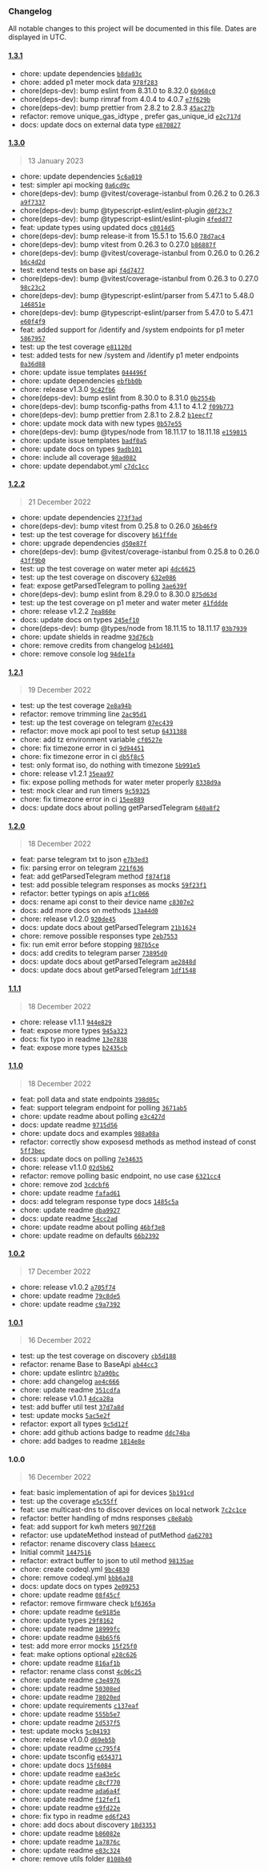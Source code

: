 ### Changelog

All notable changes to this project will be documented in this file. Dates are displayed in UTC.

#### [1.3.1](https://github.com/jvandenaardweg/homewizard-energy-api/compare/1.3.0...1.3.1)

- chore: update dependencies [`b8da03c`](https://github.com/jvandenaardweg/homewizard-energy-api/commit/b8da03c125ab7327e1b2f2ee90d69f662cba8ab4)
- chore: added p1 meter mock data [`978f283`](https://github.com/jvandenaardweg/homewizard-energy-api/commit/978f2834bf86bb28b560117e93519db320b7d7ab)
- chore(deps-dev): bump eslint from 8.31.0 to 8.32.0 [`6b968c0`](https://github.com/jvandenaardweg/homewizard-energy-api/commit/6b968c0f06b0c91691b517d693b4a99627e4f44d)
- chore(deps-dev): bump rimraf from 4.0.4 to 4.0.7 [`e7f629b`](https://github.com/jvandenaardweg/homewizard-energy-api/commit/e7f629b82d4f400935457a3f6586665ae927bd5d)
- chore(deps-dev): bump prettier from 2.8.2 to 2.8.3 [`45ac27b`](https://github.com/jvandenaardweg/homewizard-energy-api/commit/45ac27b2d2f7230b1e21f3b86e581a3cdd20ed28)
- refactor: remove unique_gas_idtype , prefer gas_unique_id [`e2c717d`](https://github.com/jvandenaardweg/homewizard-energy-api/commit/e2c717d76a9fda285af2eea746f6f4ebe19564be)
- docs: update docs on external data type [`e870827`](https://github.com/jvandenaardweg/homewizard-energy-api/commit/e870827c0d730e5387f4119ae3c5e55ac4a047f1)

#### [1.3.0](https://github.com/jvandenaardweg/homewizard-energy-api/compare/1.2.2...1.3.0)

> 13 January 2023

- chore: update dependencies [`5c6a019`](https://github.com/jvandenaardweg/homewizard-energy-api/commit/5c6a019fdbd1c0b577de6506c6be1d8d4bbee7a3)
- test: simpler api mocking [`0a6cd9c`](https://github.com/jvandenaardweg/homewizard-energy-api/commit/0a6cd9cf5a006e2a77de85ac911ee32d8e2503f9)
- chore(deps-dev): bump @vitest/coverage-istanbul from 0.26.2 to 0.26.3 [`a9f7337`](https://github.com/jvandenaardweg/homewizard-energy-api/commit/a9f7337263cbea08ace43372c885f4c173124cdb)
- chore(deps-dev): bump @typescript-eslint/eslint-plugin [`d0f23c7`](https://github.com/jvandenaardweg/homewizard-energy-api/commit/d0f23c71c456574bc66e5fce9723422617ddf5a9)
- chore(deps-dev): bump @typescript-eslint/eslint-plugin [`4fedd77`](https://github.com/jvandenaardweg/homewizard-energy-api/commit/4fedd77b55f177d405585f74ee0b0b95678c2c93)
- feat: update types using updated docs [`c0014d5`](https://github.com/jvandenaardweg/homewizard-energy-api/commit/c0014d5b661fdad7452bf86d01f2424b1d4f7494)
- chore(deps-dev): bump release-it from 15.5.1 to 15.6.0 [`78d7ac4`](https://github.com/jvandenaardweg/homewizard-energy-api/commit/78d7ac475ddedb9ad8d9d59fbadd961127756703)
- chore(deps-dev): bump vitest from 0.26.3 to 0.27.0 [`b86887f`](https://github.com/jvandenaardweg/homewizard-energy-api/commit/b86887f10f0b2ff105ee7a9d5e13e616e71ab2ac)
- chore(deps-dev): bump @vitest/coverage-istanbul from 0.26.0 to 0.26.2 [`b6c4d2d`](https://github.com/jvandenaardweg/homewizard-energy-api/commit/b6c4d2dcdbf5e255259b92182a7caf2ccf1018b7)
- test: extend tests on base api [`f4d7477`](https://github.com/jvandenaardweg/homewizard-energy-api/commit/f4d7477832ac02bdacd497348e29f16992768aa4)
- chore(deps-dev): bump @vitest/coverage-istanbul from 0.26.3 to 0.27.0 [`98c23c2`](https://github.com/jvandenaardweg/homewizard-energy-api/commit/98c23c27762bf2cfdbbd5948b699be4b7c5492c0)
- chore(deps-dev): bump @typescript-eslint/parser from 5.47.1 to 5.48.0 [`146851e`](https://github.com/jvandenaardweg/homewizard-energy-api/commit/146851eaf03829fef5969f4add40a6af9fc9e7e6)
- chore(deps-dev): bump @typescript-eslint/parser from 5.47.0 to 5.47.1 [`e60f4f9`](https://github.com/jvandenaardweg/homewizard-energy-api/commit/e60f4f965e2c728019c631367ebcea5aade51655)
- feat: added support for /identify and /system endpoints for p1 meter [`5867957`](https://github.com/jvandenaardweg/homewizard-energy-api/commit/5867957d6d7176f69b69019c96825569e7ae417e)
- test: up the test coverage [`e81120d`](https://github.com/jvandenaardweg/homewizard-energy-api/commit/e81120d6b222d092373d375d69ed36a78de1c475)
- test: added tests for new /system and /identify p1 meter endpoints [`0a36d88`](https://github.com/jvandenaardweg/homewizard-energy-api/commit/0a36d88e6f2714797cf887ff604af156a2e0a3e8)
- chore: update issue templates [`044496f`](https://github.com/jvandenaardweg/homewizard-energy-api/commit/044496f751f5a4fb493ccc79fd587377004025a4)
- chore: update dependencies [`ebfbb0b`](https://github.com/jvandenaardweg/homewizard-energy-api/commit/ebfbb0b381dd64153c4f2d36066e6df58d875259)
- chore: release v1.3.0 [`9c42fb6`](https://github.com/jvandenaardweg/homewizard-energy-api/commit/9c42fb6b01a65e34b5ddc0333238f05e4d21f058)
- chore(deps-dev): bump eslint from 8.30.0 to 8.31.0 [`0b2554b`](https://github.com/jvandenaardweg/homewizard-energy-api/commit/0b2554b798ac215312fdd40fa937da5f773b1454)
- chore(deps-dev): bump tsconfig-paths from 4.1.1 to 4.1.2 [`f09b773`](https://github.com/jvandenaardweg/homewizard-energy-api/commit/f09b7731c8e26a6225f3e3d677dc917770c88edd)
- chore(deps-dev): bump prettier from 2.8.1 to 2.8.2 [`b1eecf7`](https://github.com/jvandenaardweg/homewizard-energy-api/commit/b1eecf76ca6133094ee703944bbe741cceabf962)
- chore: update mock data with new types [`0b57e55`](https://github.com/jvandenaardweg/homewizard-energy-api/commit/0b57e552cd1ca3aa65fd7938c178e677e8486d19)
- chore(deps-dev): bump @types/node from 18.11.17 to 18.11.18 [`e159015`](https://github.com/jvandenaardweg/homewizard-energy-api/commit/e1590151ce12efcd34f1b623733eed189ff782c7)
- chore: update issue templates [`badf0a5`](https://github.com/jvandenaardweg/homewizard-energy-api/commit/badf0a5067cf3c133f176604453296f0a1469c32)
- chore: update docs on types [`9adb101`](https://github.com/jvandenaardweg/homewizard-energy-api/commit/9adb1018941816499921c2d3afb7c18a324363bb)
- chore: include all coverage [`98ad082`](https://github.com/jvandenaardweg/homewizard-energy-api/commit/98ad08232c991ac41b024fcb1808f42cfcdafb2d)
- chore: update dependabot.yml [`c7dc1cc`](https://github.com/jvandenaardweg/homewizard-energy-api/commit/c7dc1cced85ac7b4abe0e46b63318618b20ed835)

#### [1.2.2](https://github.com/jvandenaardweg/homewizard-energy-api/compare/1.2.1...1.2.2)

> 21 December 2022

- chore: update dependencies [`273f3ad`](https://github.com/jvandenaardweg/homewizard-energy-api/commit/273f3ad0d8dde9094bfcb25d9a95c1f11af9e3bf)
- chore(deps-dev): bump vitest from 0.25.8 to 0.26.0 [`36b46f9`](https://github.com/jvandenaardweg/homewizard-energy-api/commit/36b46f93281300e4569fe528336f0812c28df2f7)
- test: up the test coverage for discovery [`b61ffde`](https://github.com/jvandenaardweg/homewizard-energy-api/commit/b61ffdeed5ce1e374d645b0cdeaa8f011fb724aa)
- chore: upgrade dependencies [`d50e87f`](https://github.com/jvandenaardweg/homewizard-energy-api/commit/d50e87fe89a59fdbb7fd14b8f6490ec692c8af7a)
- chore(deps-dev): bump @vitest/coverage-istanbul from 0.25.8 to 0.26.0 [`43ff9b0`](https://github.com/jvandenaardweg/homewizard-energy-api/commit/43ff9b028d05e6762b51c1ed895884cb1a5cdc09)
- test: up the test coverage on water meter api [`4dc6625`](https://github.com/jvandenaardweg/homewizard-energy-api/commit/4dc6625a38b9babf66060d9f250e32dc3a0f2bcc)
- test: up the test coverage on discovery [`632e086`](https://github.com/jvandenaardweg/homewizard-energy-api/commit/632e0860ac417b6e15bc53e37141bd681d88a8c9)
- feat: expose getParsedTelegram to polling [`3ae639f`](https://github.com/jvandenaardweg/homewizard-energy-api/commit/3ae639feb251b233304d14ba3b79e487a0a9c9de)
- chore(deps-dev): bump eslint from 8.29.0 to 8.30.0 [`875d63d`](https://github.com/jvandenaardweg/homewizard-energy-api/commit/875d63dd22f6f582591d8161b2d8ff371d4f1098)
- test: up the test coverage on p1 meter and water meter [`41fddde`](https://github.com/jvandenaardweg/homewizard-energy-api/commit/41fdddef2ab1f8b8cdd82feed860a500a73ce65b)
- chore: release v1.2.2 [`7ea860e`](https://github.com/jvandenaardweg/homewizard-energy-api/commit/7ea860e9b97f93dd3315da1c8083d389743ec1cd)
- docs: update docs on types [`245ef10`](https://github.com/jvandenaardweg/homewizard-energy-api/commit/245ef10a0825767dd570411f2c83104229204af1)
- chore(deps-dev): bump @types/node from 18.11.15 to 18.11.17 [`03b7939`](https://github.com/jvandenaardweg/homewizard-energy-api/commit/03b793993f029475db13c20ccb9054a0a5ca364c)
- chore: update shields in readme [`93d76cb`](https://github.com/jvandenaardweg/homewizard-energy-api/commit/93d76cb6ac1d86473b5650ed8b48166886da3d85)
- chore: remove credits from changelog [`b41d401`](https://github.com/jvandenaardweg/homewizard-energy-api/commit/b41d401d85b88b40164a7c1b5e8483b504f4a048)
- chore: remove console log [`94de1fa`](https://github.com/jvandenaardweg/homewizard-energy-api/commit/94de1fab43e46b1d5c0c06d2040b84336432b7b1)

#### [1.2.1](https://github.com/jvandenaardweg/homewizard-energy-api/compare/1.2.0...1.2.1)

> 19 December 2022

- test: up the test coverage [`2e8a94b`](https://github.com/jvandenaardweg/homewizard-energy-api/commit/2e8a94b2b25314110c21086dd059823c9b574185)
- refactor: remove trimming line [`2ac95d1`](https://github.com/jvandenaardweg/homewizard-energy-api/commit/2ac95d194cb59059274d6074573509a227cc2f65)
- test: up the test coverage on telegram [`07ec439`](https://github.com/jvandenaardweg/homewizard-energy-api/commit/07ec4394e5d6cda7075a0cc4b9c7b9118d555f83)
- refactor: move mock api pool to test setup [`6431388`](https://github.com/jvandenaardweg/homewizard-energy-api/commit/643138829c13f04d69c3164b90201761e9a3ca9b)
- chore: add tz environment variable [`cf0527e`](https://github.com/jvandenaardweg/homewizard-energy-api/commit/cf0527ee795317401f76f0447eec0c34f0c52487)
- chore: fix timezone error in ci [`9d94451`](https://github.com/jvandenaardweg/homewizard-energy-api/commit/9d944513a6e1cbea3611a7d933e86776b5613a15)
- chore: fix timezone error in ci [`db5f8c5`](https://github.com/jvandenaardweg/homewizard-energy-api/commit/db5f8c5d63da44873876b821b4718edab2bf1a97)
- test: only format iso, do nothing with timezone [`5b991e5`](https://github.com/jvandenaardweg/homewizard-energy-api/commit/5b991e5cda7c525a3a182f5fda418db71d78ba36)
- chore: release v1.2.1 [`35eaa97`](https://github.com/jvandenaardweg/homewizard-energy-api/commit/35eaa97c177b46ba0b1d8b3a831597ca06f59f78)
- fix: expose polling methods for water meter properly [`8338d9a`](https://github.com/jvandenaardweg/homewizard-energy-api/commit/8338d9a1b7df47d538d732aed18acb5f53a77558)
- test: mock clear and run timers [`9c59325`](https://github.com/jvandenaardweg/homewizard-energy-api/commit/9c59325aeab6a9584a777054f453fa8a3c0ed5c1)
- chore: fix timezone error in ci [`15ee889`](https://github.com/jvandenaardweg/homewizard-energy-api/commit/15ee8891ce0b51697c69d9969229e187c6661b08)
- docs: update docs about polling getParsedTelegram [`640a8f2`](https://github.com/jvandenaardweg/homewizard-energy-api/commit/640a8f2656da03825a199bd96aa475634146d298)

#### [1.2.0](https://github.com/jvandenaardweg/homewizard-energy-api/compare/1.1.1...1.2.0)

> 18 December 2022

- feat: parse telegram txt to json [`e7b3ed3`](https://github.com/jvandenaardweg/homewizard-energy-api/commit/e7b3ed374a7a476d58ccf668793e5aaeebf1acf8)
- fix: parsing error on telegram [`221f636`](https://github.com/jvandenaardweg/homewizard-energy-api/commit/221f636b2b246d073d91cc6f67d2cbe9ccae0d54)
- feat: add getParsedTelegram method [`f874f18`](https://github.com/jvandenaardweg/homewizard-energy-api/commit/f874f18f0be427c90bb2ce64ece14970c49d8858)
- test: add possible telegram responses as mocks [`59f23f1`](https://github.com/jvandenaardweg/homewizard-energy-api/commit/59f23f1cd79e480a9dabc00c3287004b85651819)
- refactor: better typings on apis [`af1c066`](https://github.com/jvandenaardweg/homewizard-energy-api/commit/af1c0662abb3acb95fa0cca420e802f421ba954c)
- docs: rename api const to their device name [`c8307e2`](https://github.com/jvandenaardweg/homewizard-energy-api/commit/c8307e29ce1629be2d881da150d2a04f12a5066a)
- docs: add more docs on methods [`13a44d0`](https://github.com/jvandenaardweg/homewizard-energy-api/commit/13a44d015a8e130beab9bb7eb692b69b151f5c6c)
- chore: release v1.2.0 [`920de45`](https://github.com/jvandenaardweg/homewizard-energy-api/commit/920de452a40e420646a4aa9d5d533411baf37fd5)
- docs: update docs about getParsedTelegram [`21b1624`](https://github.com/jvandenaardweg/homewizard-energy-api/commit/21b16244d7de3af1ee87ed831ad9dde656b4139e)
- chore: remove possible responses type [`2eb7553`](https://github.com/jvandenaardweg/homewizard-energy-api/commit/2eb7553f0d72382063cf3bec8b028cc7762c31e0)
- fix: run emit error before stopping [`987b5ce`](https://github.com/jvandenaardweg/homewizard-energy-api/commit/987b5ce645f53799eb44dc46d1d8dfbd201c97e6)
- docs: add credits to telegram parser [`73895d0`](https://github.com/jvandenaardweg/homewizard-energy-api/commit/73895d073f1a6dc56aacbef435bb4c76486ad830)
- docs: update docs about getParsedTelegram [`ae2848d`](https://github.com/jvandenaardweg/homewizard-energy-api/commit/ae2848dddf3d1c40e4b64807f2e493928f01b980)
- docs: update docs about getParsedTelegram [`1df1548`](https://github.com/jvandenaardweg/homewizard-energy-api/commit/1df15486db3d73eb30e3746ba40eefc6c62398b8)

#### [1.1.1](https://github.com/jvandenaardweg/homewizard-energy-api/compare/1.1.0...1.1.1)

> 18 December 2022

- chore: release v1.1.1 [`944e829`](https://github.com/jvandenaardweg/homewizard-energy-api/commit/944e829c7ab3955b6fb125e66f8bc70eac58a2ba)
- feat: expose more types [`945a323`](https://github.com/jvandenaardweg/homewizard-energy-api/commit/945a323389914fd92ad128cec2063f937dd2d3ea)
- docs: fix typo in readme [`13e7838`](https://github.com/jvandenaardweg/homewizard-energy-api/commit/13e783878a180409d3c8adf6436c15e6eb2add21)
- feat: expose more types [`b2435cb`](https://github.com/jvandenaardweg/homewizard-energy-api/commit/b2435cba322eb4e9a4c566aac7661cf90fd7efbe)

#### [1.1.0](https://github.com/jvandenaardweg/homewizard-energy-api/compare/1.0.2...1.1.0)

> 18 December 2022

- feat: poll data and state endpoints [`398d05c`](https://github.com/jvandenaardweg/homewizard-energy-api/commit/398d05c2053fb189ce5fd81559c45a6645ea9952)
- feat: support telegram endpoint for polling [`3671ab5`](https://github.com/jvandenaardweg/homewizard-energy-api/commit/3671ab59b890aa569de6c0071379ec6c74d4b03c)
- chore: update readme about polling [`e3c427d`](https://github.com/jvandenaardweg/homewizard-energy-api/commit/e3c427ddd8bbae8f8b9d2bbaf5925ea878f8eab5)
- docs: update readme [`9715d56`](https://github.com/jvandenaardweg/homewizard-energy-api/commit/9715d560325a192e719da8e3dd310dc0ef26c950)
- chore: update docs and examples [`988a08a`](https://github.com/jvandenaardweg/homewizard-energy-api/commit/988a08ae064dfbd7cccdf736693a00bf61fae693)
- refactor: correctly show exposesd methods as method instead of const [`5ff3bec`](https://github.com/jvandenaardweg/homewizard-energy-api/commit/5ff3becb867d67be16bfe6c149f9c69819783323)
- docs: update docs on polling [`7e34635`](https://github.com/jvandenaardweg/homewizard-energy-api/commit/7e3463537afccade23416f0520de1874f07816ee)
- chore: release v1.1.0 [`02d5b62`](https://github.com/jvandenaardweg/homewizard-energy-api/commit/02d5b62a30c67c3e3937536a431eb8d01c867f7e)
- refactor: remove polling basic endpoint, no use case [`6321cc4`](https://github.com/jvandenaardweg/homewizard-energy-api/commit/6321cc4206cbbd1c6649ea79285a4e73f5e1eae6)
- chore: remove zod [`3cdcbf6`](https://github.com/jvandenaardweg/homewizard-energy-api/commit/3cdcbf665ef755a913e9073c55be012acc344076)
- chore: update readme [`fafad61`](https://github.com/jvandenaardweg/homewizard-energy-api/commit/fafad61a1fa5ccbb5a88c0d5ccd47c2d81a06294)
- docs: add telegram response type docs [`1485c5a`](https://github.com/jvandenaardweg/homewizard-energy-api/commit/1485c5a21c48ae02e863c31d1dfa3cc7e7b22784)
- chore: update readme [`dba9927`](https://github.com/jvandenaardweg/homewizard-energy-api/commit/dba9927055f6af61bbf54b9ae62cce73b8ee24ce)
- docs: update readme [`54cc2ad`](https://github.com/jvandenaardweg/homewizard-energy-api/commit/54cc2ad0c9353e2b6bb22053145e528a914d94f5)
- chore: update readme about polling [`46bf3e8`](https://github.com/jvandenaardweg/homewizard-energy-api/commit/46bf3e84f64898fe960cb81827ccaab72e4d0068)
- chore: update readme on defaults [`66b2392`](https://github.com/jvandenaardweg/homewizard-energy-api/commit/66b2392f5233d32ea504e26a89d365bd5bd37631)

#### [1.0.2](https://github.com/jvandenaardweg/homewizard-energy-api/compare/1.0.1...1.0.2)

> 17 December 2022

- chore: release v1.0.2 [`a705f74`](https://github.com/jvandenaardweg/homewizard-energy-api/commit/a705f74f57aa7d44410f587a35720f276ecce598)
- chore: update readme [`79c8de5`](https://github.com/jvandenaardweg/homewizard-energy-api/commit/79c8de597d57c481d103167e98a7966b5cb95eed)
- chore: update readme [`c9a7392`](https://github.com/jvandenaardweg/homewizard-energy-api/commit/c9a739231ccc9fe3d237c5a292e128f1dee89cfb)

#### [1.0.1](https://github.com/jvandenaardweg/homewizard-energy-api/compare/1.0.0...1.0.1)

> 16 December 2022

- test: up the test coverage on discovery [`cb5d188`](https://github.com/jvandenaardweg/homewizard-energy-api/commit/cb5d188a03481ca53406720cb79ecf1cd2e796f6)
- refactor: rename Base to BaseApi [`ab44cc3`](https://github.com/jvandenaardweg/homewizard-energy-api/commit/ab44cc3b7907e56abaea277bbb33500f678c4c0e)
- chore: update eslintrc [`b7a90bc`](https://github.com/jvandenaardweg/homewizard-energy-api/commit/b7a90bc7b7a61efd05a4532afa699d8710568004)
- chore: add changelog [`ae4c666`](https://github.com/jvandenaardweg/homewizard-energy-api/commit/ae4c666a42baa3462b98a27c73aa711c493e7868)
- chore: update readme [`351cdfa`](https://github.com/jvandenaardweg/homewizard-energy-api/commit/351cdfafda8f0e1d8192b710c4d0580f462fa4e6)
- chore: release v1.0.1 [`4dca28a`](https://github.com/jvandenaardweg/homewizard-energy-api/commit/4dca28ad3be61c12b640cf5a2bd45e68b795fe68)
- test: add buffer util test [`37d7a8d`](https://github.com/jvandenaardweg/homewizard-energy-api/commit/37d7a8db56c2ff17c29913f82ba4a75fb480493d)
- test: update mocks [`5ac5e2f`](https://github.com/jvandenaardweg/homewizard-energy-api/commit/5ac5e2f4657f0bec33811235e146a469c27f63a2)
- refactor: export all types [`9c5d12f`](https://github.com/jvandenaardweg/homewizard-energy-api/commit/9c5d12f54fade829ef747bcc0991efeef0bb0404)
- chore: add github actions badge to readme [`ddc74ba`](https://github.com/jvandenaardweg/homewizard-energy-api/commit/ddc74ba65d303ac5524534e2a4dfa337cd498653)
- chore: add badges to readme [`1814e8e`](https://github.com/jvandenaardweg/homewizard-energy-api/commit/1814e8ef31e8689ade101c325f20682bd2c48ade)

#### 1.0.0

> 16 December 2022

- feat: basic implementation of api for devices [`5b191cd`](https://github.com/jvandenaardweg/homewizard-energy-api/commit/5b191cd31f598e2567c400b0e921aaedacb99863)
- test: up the coverage [`e5c55ff`](https://github.com/jvandenaardweg/homewizard-energy-api/commit/e5c55ff3fe130e61b9c07715419bd21dc4de5657)
- feat: use multicast-dns to discover devices on local network [`7c2c1ce`](https://github.com/jvandenaardweg/homewizard-energy-api/commit/7c2c1ceeb058471e88052eda9f15d7c3499eb42f)
- refactor: better handling of mdns responses [`c8e8abb`](https://github.com/jvandenaardweg/homewizard-energy-api/commit/c8e8abb422154c117242c721acf12491e929117b)
- feat: add support for kwh meters [`907f268`](https://github.com/jvandenaardweg/homewizard-energy-api/commit/907f26820c61ba9f391aef8479d157c4f62950f8)
- refactor: use updateMethod instead of putMethod [`da62703`](https://github.com/jvandenaardweg/homewizard-energy-api/commit/da6270333c1a7d9a5fa5cd434186b9a1c4c78383)
- refactor: rename discovery class [`b4aeecc`](https://github.com/jvandenaardweg/homewizard-energy-api/commit/b4aeecc73439ba28b68ec7810a55a70a0db74e42)
- Initial commit [`1447516`](https://github.com/jvandenaardweg/homewizard-energy-api/commit/144751635ce0d7e5b84747fd69f6037b6c6c4016)
- refactor: extract buffer to json to util method [`98135ae`](https://github.com/jvandenaardweg/homewizard-energy-api/commit/98135ae9c7be819c487e8f75bfa1892118f81b2e)
- chore: create codeql.yml [`9bc4830`](https://github.com/jvandenaardweg/homewizard-energy-api/commit/9bc4830cc7198faf75f3af443a0c6bdc7130aa9a)
- chore: remove codeql.yml [`bbb6a38`](https://github.com/jvandenaardweg/homewizard-energy-api/commit/bbb6a38e3baa70d2e774a45aa700fed397f7b1db)
- docs: update docs on types [`2e09253`](https://github.com/jvandenaardweg/homewizard-energy-api/commit/2e0925339cd75e08424ac0c84581f33e4afff742)
- chore: update readme [`08f45cf`](https://github.com/jvandenaardweg/homewizard-energy-api/commit/08f45cf48bfdb567bd9106982b81d2432ed0366b)
- refactor: remove firmware check [`bf6365a`](https://github.com/jvandenaardweg/homewizard-energy-api/commit/bf6365af15acde3114ad76bd8b1b6a8eb66357df)
- chore: update readme [`6e9185e`](https://github.com/jvandenaardweg/homewizard-energy-api/commit/6e9185e0fd6db4619b40f2b67d08820d2a1a6bdc)
- chore: update types [`29f8162`](https://github.com/jvandenaardweg/homewizard-energy-api/commit/29f81626da2053507475ca0c7d7a775815088de7)
- chore: update readme [`18999fc`](https://github.com/jvandenaardweg/homewizard-energy-api/commit/18999fcf1b4abe1d9a521e86a6500a80d473a8ac)
- chore: update readme [`04b65f6`](https://github.com/jvandenaardweg/homewizard-energy-api/commit/04b65f6a655a3be6de8e12d862c1a3dad028c9b3)
- test: add more error mocks [`15f25f0`](https://github.com/jvandenaardweg/homewizard-energy-api/commit/15f25f01e5d96192fe9ddd66870fc1d27cabb715)
- feat: make options optional [`e28c626`](https://github.com/jvandenaardweg/homewizard-energy-api/commit/e28c6264a5b65531d43720eaccad375bb85a9121)
- chore: update readme [`816af1b`](https://github.com/jvandenaardweg/homewizard-energy-api/commit/816af1b6c05c11979cb427d6038b0a9921920ed6)
- refactor: rename class const [`4c06c25`](https://github.com/jvandenaardweg/homewizard-energy-api/commit/4c06c25d24412edfcc6d8df5c517157fdf01fbbd)
- chore: update readme [`c3e4976`](https://github.com/jvandenaardweg/homewizard-energy-api/commit/c3e49764892441dd24087b388896bf4acac85a7e)
- chore: update readme [`50308ed`](https://github.com/jvandenaardweg/homewizard-energy-api/commit/50308ed3db9418bcb0305263befd23c44e61b71f)
- chore: update readme [`78020ed`](https://github.com/jvandenaardweg/homewizard-energy-api/commit/78020ed0531f1a43419b34db0ae5926a2e6967b1)
- chore: update requirements [`c137eaf`](https://github.com/jvandenaardweg/homewizard-energy-api/commit/c137eaf88cda621d6b45ad9d8471eb33a2a49d87)
- chore: update readme [`555b5e7`](https://github.com/jvandenaardweg/homewizard-energy-api/commit/555b5e74c8684f1b1309229afc1e6988fadece1e)
- chore: update readme [`2d537f5`](https://github.com/jvandenaardweg/homewizard-energy-api/commit/2d537f565be1fe312a60762f961cd7425bf2c2fe)
- test: update mocks [`5c04193`](https://github.com/jvandenaardweg/homewizard-energy-api/commit/5c04193094f2f58a166e3b5a5d325e063c4d5431)
- chore: release v1.0.0 [`d69eb5b`](https://github.com/jvandenaardweg/homewizard-energy-api/commit/d69eb5b4da05be0ca95bee94334d19d4d840d220)
- chore: update readme [`cc795f4`](https://github.com/jvandenaardweg/homewizard-energy-api/commit/cc795f4feb13eba7bf64e8d3b2a569cdc9779de5)
- chore: update tsconfig [`e654371`](https://github.com/jvandenaardweg/homewizard-energy-api/commit/e654371d2a0c9bcd33da7da65f9bef73881e3df6)
- chore: update docs [`15f6084`](https://github.com/jvandenaardweg/homewizard-energy-api/commit/15f6084fd10b4685cd2e782de4e81e0612cdaeda)
- chore: update readme [`ea43e5c`](https://github.com/jvandenaardweg/homewizard-energy-api/commit/ea43e5ceee8b2e17b9aff2e039c89523d48fd1cc)
- chore: update readme [`c8cf770`](https://github.com/jvandenaardweg/homewizard-energy-api/commit/c8cf7703b61d7974862fb1a121d8bd1b7d1d5fc8)
- chore: update readme [`ada6a4f`](https://github.com/jvandenaardweg/homewizard-energy-api/commit/ada6a4fcea402a0cd4ec0d99512f53d2b9ea6f9b)
- chore: update readme [`f12fef1`](https://github.com/jvandenaardweg/homewizard-energy-api/commit/f12fef1989f3032dc21a1c8b59e0844246d9c928)
- chore: update readme [`e9fd22e`](https://github.com/jvandenaardweg/homewizard-energy-api/commit/e9fd22e7fe0728596b0f46d1385e5e9c81c2df88)
- chore: fix typo in readme [`ed6f243`](https://github.com/jvandenaardweg/homewizard-energy-api/commit/ed6f2432ff58968f6e066d6d159e8f4110f67777)
- chore: add docs about discovery [`18d3353`](https://github.com/jvandenaardweg/homewizard-energy-api/commit/18d3353ef731d9cc911bd2b3ae84968136abdc1a)
- chore: update readme [`b86082e`](https://github.com/jvandenaardweg/homewizard-energy-api/commit/b86082eba278f2ee78b4af40aeaeddb26f08c585)
- chore: update readme [`1a7876c`](https://github.com/jvandenaardweg/homewizard-energy-api/commit/1a7876cca05381bb36f89d07c9608ffc45aaded4)
- chore: update readme [`e83c324`](https://github.com/jvandenaardweg/homewizard-energy-api/commit/e83c324daba4b476128c2d6ab35183082a911e90)
- chore: remove utils folder [`8108b40`](https://github.com/jvandenaardweg/homewizard-energy-api/commit/8108b404e8a797079d6a5e6634ba16da1d8ad9e7)
